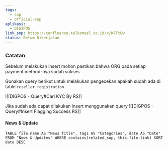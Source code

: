 ```yaml
---
tags:
  - sop
  - official-sop
aplikasi:
  - DIGIPOS
link_sop: https://confluence.telkomsel.co.id/x/W7TtCw
status: Belum Dikerjakan
---
```

### Catatan

Sebelum melakukan insert mohon pastikan bahwa ORG pada setiap payment method-nya sudah sukses

Gunakan query berikut untuk melakukan pengecekan apakah sudah ada di table `reseller_registration`

![[DIGPOS - Query#Cari KYC By RS]]

Jika sudah ada dapat dilakukan insert menggunakan query
![[DIGPOS - Query#Insert Flagging Success RS]]

#### News & Update
```dataview
TABLE file.name AS "News Title", tags AS "Categories", date AS "Date" FROM "News & Updates" WHERE contains(related_sop, this.file.link) SORT date DESC
```

